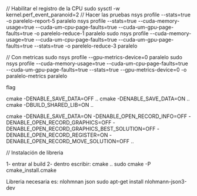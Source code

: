 


// Habilitar el registro de la CPU
sudo sysctl -w kernel.perf_event_paranoid=2
// Hacer las pruebas
nsys profile --stats=true -o parelelo-report-5 paralelo 
nsys profile --stats=true --cuda-memory-usage=true --cuda-um-cpu-page-faults=true --cuda-um-gpu-page-faults=true -o parelelo-reduce-1 paralelo
sudo nsys profile --cuda-memory-usage=true --cuda-um-cpu-page-faults=true --cuda-um-gpu-page-faults=true --stats=true -o parelelo-reduce-3 paralelo

// Con metricas
sudo nsys profile --gpu-metrics-device=0 paralelo
sudo nsys profile --cuda-memory-usage=true --cuda-um-cpu-page-faults=true --cuda-um-gpu-page-faults=true --stats=true --gpu-metrics-device=0 -o paralelo-metrics paralelo



flag

cmake -DENABLE_SAVE_DATA=OFF .. 
cmake -DENABLE_SAVE_DATA=ON ..
cmake -DBUILD_SHARED_LIB=ON ..


cmake -DENABLE_SAVE_DATA=ON -DENABLE_OPEN_RECORD_INFO=OFF -DENABLE_OPEN_RECORD_GRAPHICS=OFF -DENABLE_OPEN_RECORD_GRAPHICS_BEST_SOLUTION=OFF -DENABLE_OPEN_RECORD_REGISTER=ON -DENABLE_OPEN_RECORD_MOVE_SOLUTION=OFF ..


// Instalación de libreria

1-  entrar al build
2- dentro escribir:
    cmake ..
    sudo cmake -P cmake_install.cmake



Libreria necesaria es:
nlohmnan json
sudo apt-get install nlohmann-json3-dev